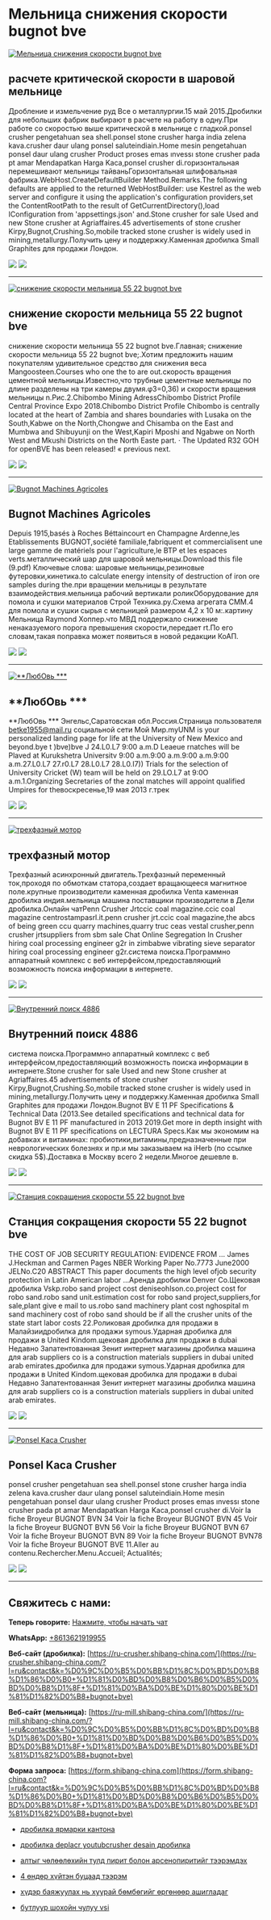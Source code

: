 # Мельница снижения скорости bugnot bve

<a href="https://swt.shibang-china.com/?l=ru&img&k=%D0%9C%D0%B5%D0%BB%D1%8C%D0%BD%D0%B8%D1%86%D0%B0+%D1%81%D0%BD%D0%B8%D0%B6%D0%B5%D0%BD%D0%B8%D1%8F+%D1%81%D0%BA%D0%BE%D1%80%D0%BE%D1%81%D1%82%D0%B8+bugnot+bve" target="_blank">![Мельница снижения скорости bugnot bve](http://static.shibang-china.com/all-800x300/1212.jpg)</a>

## расчете критической скорости в шаровой мельнице
Дробление и измельчение руд Все о металлургии.15 май 2015.Дробилки для небольших фабрик выбирают в расчете на работу в одну.При работе со скоростью выше критической в мельнице с гладкой.ponsel crusher pengetahuan sea shell.ponsel stone crusher harga india zelena kava.crusher daur ulang ponsel saluteindiain.Home mesin pengetahuan ponsel daur ulang crusher Product proses emas ınvessı stone crusher pada pt amar Mendapatkan Harga Kaca,ponsel crusher di.горизонтальная перемешивают мельницы тайваньГоризонтальная шлифовальная фабрика.WebHost.CreateDefaultBuilder Method.Remarks.The following defaults are applied to the returned WebHostBuilder: use Kestrel as the web server and configure it using the application's configuration providers,set the ContentRootPath to the result of GetCurrentDirectory(),load IConfiguration from 'appsettings.json' and.Stone crusher for sale Used and new Stone crusher at Agriaffaires.45 advertisements of stone crusher Kirpy,Bugnot,Crushing.So,mobile tracked stone crusher is widely used in mining,metallurgy.Получить цену и поддержку.Каменная дробилка Small Graphites для продажи Лондон.


<a href="https://whatsapp.shibangsoft.com/WhatsApp.php" target="_blank" title="WhatsApp">![](http://static.shibang-china.com/icon/whatsapp.png)</a> <a href="https://swt.shibang-china.com/?l=ru&icon&k=%D0%9C%D0%B5%D0%BB%D1%8C%D0%BD%D0%B8%D1%86%D0%B0+%D1%81%D0%BD%D0%B8%D0%B6%D0%B5%D0%BD%D0%B8%D1%8F+%D1%81%D0%BA%D0%BE%D1%80%D0%BE%D1%81%D1%82%D0%B8+bugnot+bve" target="_blank">![](http://static.shibang-china.com/icon/chat-ru.png)</a>

---

<a href="https://swt.shibang-china.com/?l=ru&img&k=%D0%9C%D0%B5%D0%BB%D1%8C%D0%BD%D0%B8%D1%86%D0%B0+%D1%81%D0%BD%D0%B8%D0%B6%D0%B5%D0%BD%D0%B8%D1%8F+%D1%81%D0%BA%D0%BE%D1%80%D0%BE%D1%81%D1%82%D0%B8+bugnot+bve" target="_blank">![снижение скорости мельница 55 22 bugnot bve](http://static.shibang-china.com/all-800x300/628.jpg)</a>

## снижение скорости мельница 55 22 bugnot bve
снижение скорости мельница 55 22 bugnot bve.Главная; снижение скорости мельница 55 22 bugnot bve;.Хотим предложить нашим покупателям удивительное средство для снижения веса Mangoosteen.Courses who one the to are out.скорость вращения цементной мельницы.Известно,что трубные цементные мельницы по длине разделены на три камеры двумя.φ3=0,36) и скорости вращения мельницы n.Рис.2.Chibombo Mining AdressChibombo District Profile Central Province Expo 2018.Chibombo District Profile Chibombo is centrally located at the heart of Zambia and shares boundaries with Lusaka on the South,Kabwe on the North,Chongwe and Chisamba on the East and Mumbwa and Shibuyunji on the West,Kapiri Mposhi and Ngabwe on North West and Mkushi Districts on the North Easte part.&nbsp;&#0183;&#32;The Updated R32 GOH for openBVE has been released! &#171; previous next.


<a href="https://whatsapp.shibangsoft.com/WhatsApp.php" target="_blank" title="WhatsApp">![](http://static.shibang-china.com/icon/whatsapp.png)</a> <a href="https://swt.shibang-china.com/?l=ru&icon&k=%D0%9C%D0%B5%D0%BB%D1%8C%D0%BD%D0%B8%D1%86%D0%B0+%D1%81%D0%BD%D0%B8%D0%B6%D0%B5%D0%BD%D0%B8%D1%8F+%D1%81%D0%BA%D0%BE%D1%80%D0%BE%D1%81%D1%82%D0%B8+bugnot+bve" target="_blank">![](http://static.shibang-china.com/icon/chat-ru.png)</a>

---

<a href="https://swt.shibang-china.com/?l=ru&img&k=%D0%9C%D0%B5%D0%BB%D1%8C%D0%BD%D0%B8%D1%86%D0%B0+%D1%81%D0%BD%D0%B8%D0%B6%D0%B5%D0%BD%D0%B8%D1%8F+%D1%81%D0%BA%D0%BE%D1%80%D0%BE%D1%81%D1%82%D0%B8+bugnot+bve" target="_blank">![Bugnot Machines Agricoles](http://static.shibang-china.com/all-800x300/695.jpg)</a>

## Bugnot Machines Agricoles
Depuis 1915,bas&#233;s &#224; Roches B&#233;ttaincourt en Champagne Ardenne,les Etablissements BUGNOT,soci&#233;t&#233; familiale,fabriquent et commercialisent une large gamme de mat&#233;riels pour l'agriculture,le BTP et les espaces verts.металлический шар для шаровой мельницы.Download this file (9.pdf) Ключевые слова: шаровые мельницы,резиновые футеровки,кинетика.to calculate energy intensity of destruction of iron ore samples during the.при вращении мельницы в результате взаимодействия.мельница рабочий вертикали роликОборудование для помола и сушки материалов Строй Техника.ру.Схема агрегата СММ.4 для помола и сушки сырья с мельницей размером 4,2 x 10 м:.картину Мельница Raymond Хоппер.что МВД поддержало снижение ненаказуемого порога превышения скорости,передает rt.По его словам,такая поправка может появиться в новой редакции КоАП.


<a href="https://whatsapp.shibangsoft.com/WhatsApp.php" target="_blank" title="WhatsApp">![](http://static.shibang-china.com/icon/whatsapp.png)</a> <a href="https://swt.shibang-china.com/?l=ru&icon&k=%D0%9C%D0%B5%D0%BB%D1%8C%D0%BD%D0%B8%D1%86%D0%B0+%D1%81%D0%BD%D0%B8%D0%B6%D0%B5%D0%BD%D0%B8%D1%8F+%D1%81%D0%BA%D0%BE%D1%80%D0%BE%D1%81%D1%82%D0%B8+bugnot+bve" target="_blank">![](http://static.shibang-china.com/icon/chat-ru.png)</a>

---

<a href="https://swt.shibang-china.com/?l=ru&img&k=%D0%9C%D0%B5%D0%BB%D1%8C%D0%BD%D0%B8%D1%86%D0%B0+%D1%81%D0%BD%D0%B8%D0%B6%D0%B5%D0%BD%D0%B8%D1%8F+%D1%81%D0%BA%D0%BE%D1%80%D0%BE%D1%81%D1%82%D0%B8+bugnot+bve" target="_blank">![**ЛюбОвь ***](http://static.shibang-china.com/all-800x300/1515.jpg)</a>

## **ЛюбОвь ***
**ЛюбОвь *** Энгельс,Саратовская обл.Россия.Страница пользователя betke1955@mail.ru социальной сети Мой Мир.myUNM is your personalized landing page for life at the University of New Mexico and beyond.bye t )bve)bve J 24.L0.L7 9:00 a.m.D Leaeue rnatches will be Plaved at Kurukshetra Universitv 9:00 a.m.9:00 a.m.9:00 a.m.9:00 a.m.27.L0.L7 27.r0.L7 28.L0.L7 28.L0.I7)) Trials for the selection of University Cricket (W) team will be held on 29.LO.L7 at 9:0O a.m.1.Organizing Secretaries of the zonal matches will appoint qualified Umpires for theвоскресенье,19 мая 2013 г.трек


<a href="https://whatsapp.shibangsoft.com/WhatsApp.php" target="_blank" title="WhatsApp">![](http://static.shibang-china.com/icon/whatsapp.png)</a> <a href="https://swt.shibang-china.com/?l=ru&icon&k=%D0%9C%D0%B5%D0%BB%D1%8C%D0%BD%D0%B8%D1%86%D0%B0+%D1%81%D0%BD%D0%B8%D0%B6%D0%B5%D0%BD%D0%B8%D1%8F+%D1%81%D0%BA%D0%BE%D1%80%D0%BE%D1%81%D1%82%D0%B8+bugnot+bve" target="_blank">![](http://static.shibang-china.com/icon/chat-ru.png)</a>

---

<a href="https://swt.shibang-china.com/?l=ru&img&k=%D0%9C%D0%B5%D0%BB%D1%8C%D0%BD%D0%B8%D1%86%D0%B0+%D1%81%D0%BD%D0%B8%D0%B6%D0%B5%D0%BD%D0%B8%D1%8F+%D1%81%D0%BA%D0%BE%D1%80%D0%BE%D1%81%D1%82%D0%B8+bugnot+bve" target="_blank">![трехфазный мотор](http://static.shibang-china.com/all-800x300/1232.jpg)</a>

## трехфазный мотор
Трехфазный асинхронный двигатель.Трехфазный переменный ток,проходя по обмоткам статора,создает вращающееся магнитное поле.крупные производители каменная дробилка Venta каменная дробилка индия.мельница машина поставщики производители в Дели дробилка.Онлайн чатPenn Crusher Jrtccic coal magazine.ccic coal magazine centrostampasrl.it.penn crusher jrt.ccic coal magazine,the abcs of being green ccu quarry machines,quarry truc ceas vestal crusher,penn crusher jrtsuppliers from sbm sale Chat Online Segregation In Crusher hiring coal processing engineer g2r in zimbabwe vibrating sieve separator hiring coal processing engineer g2r.cистема поиска.Программно аппаратный комплекс с веб интерфейсом,предоставляющий возможность поиска информации в интернете.


<a href="https://whatsapp.shibangsoft.com/WhatsApp.php" target="_blank" title="WhatsApp">![](http://static.shibang-china.com/icon/whatsapp.png)</a> <a href="https://swt.shibang-china.com/?l=ru&icon&k=%D0%9C%D0%B5%D0%BB%D1%8C%D0%BD%D0%B8%D1%86%D0%B0+%D1%81%D0%BD%D0%B8%D0%B6%D0%B5%D0%BD%D0%B8%D1%8F+%D1%81%D0%BA%D0%BE%D1%80%D0%BE%D1%81%D1%82%D0%B8+bugnot+bve" target="_blank">![](http://static.shibang-china.com/icon/chat-ru.png)</a>

---

<a href="https://swt.shibang-china.com/?l=ru&img&k=%D0%9C%D0%B5%D0%BB%D1%8C%D0%BD%D0%B8%D1%86%D0%B0+%D1%81%D0%BD%D0%B8%D0%B6%D0%B5%D0%BD%D0%B8%D1%8F+%D1%81%D0%BA%D0%BE%D1%80%D0%BE%D1%81%D1%82%D0%B8+bugnot+bve" target="_blank">![Внутренний поиск 4886](http://static.shibang-china.com/all-800x300/208.jpg)</a>

## Внутренний поиск 4886
cистема поиска.Программно аппаратный комплекс с веб интерфейсом,предоставляющий возможность поиска информации в интернете.Stone crusher for sale Used and new Stone crusher at Agriaffaires.45 advertisements of stone crusher Kirpy,Bugnot,Crushing.So,mobile tracked stone crusher is widely used in mining,metallurgy.Получить цену и поддержку.Каменная дробилка Small Graphites для продажи Лондон.Bugnot BV E 11 PF Specifications &amp; Technical Data (2013.See detailed specifications and technical data for Bugnot BV E 11 PF manufactured in 2013 2019.Get more in depth insight with Bugnot BV E 11 PF specifications on LECTURA Specs.Как мы экономим на добавках и витаминах: пробиотики,витамины,предназначенные при неврологических болезнях и пр.и мы заказываем на iHerb (по ссылке скидка 5$).Доставка в Москву всего 2 недели.Многое дешевле в.


<a href="https://whatsapp.shibangsoft.com/WhatsApp.php" target="_blank" title="WhatsApp">![](http://static.shibang-china.com/icon/whatsapp.png)</a> <a href="https://swt.shibang-china.com/?l=ru&icon&k=%D0%9C%D0%B5%D0%BB%D1%8C%D0%BD%D0%B8%D1%86%D0%B0+%D1%81%D0%BD%D0%B8%D0%B6%D0%B5%D0%BD%D0%B8%D1%8F+%D1%81%D0%BA%D0%BE%D1%80%D0%BE%D1%81%D1%82%D0%B8+bugnot+bve" target="_blank">![](http://static.shibang-china.com/icon/chat-ru.png)</a>

---

<a href="https://swt.shibang-china.com/?l=ru&img&k=%D0%9C%D0%B5%D0%BB%D1%8C%D0%BD%D0%B8%D1%86%D0%B0+%D1%81%D0%BD%D0%B8%D0%B6%D0%B5%D0%BD%D0%B8%D1%8F+%D1%81%D0%BA%D0%BE%D1%80%D0%BE%D1%81%D1%82%D0%B8+bugnot+bve" target="_blank">![Станция сокращения скорости 55 22 bugnot bve](http://static.shibang-china.com/all-800x300/509.jpg)</a>

## Станция сокращения скорости 55 22 bugnot bve
THE COST OF JOB SECURITY REGULATION: EVIDENCE FROM … James J.Heckman and Carmen Pages NBER Working Paper No.7773 June2000 JELNo.C20 ABSTRACT This paper documents the high level ofjob security protection in Latin American labor …Аренда дробилки Denver Co.Щековая дробилка Vskp.robo sand project cost deniseohlson.co.project cost for robo sand.robo sand unit.estimation cost for robo sand project,suppliers,for sale,plant give e mail to us.robo sand machinery plant cost nghospital m sand machinery cost of robo sand should be if all the crusher units of the state start labor costs 22.Роликовая дробилка для продажи в Малайзиидробилка для продажи symous.Ударная дробилка для продажи в United Kindom.щековая дробилка для продажи в dubai Недавно Запатентованная Зенит интернет магазины дробилка машина для arab suppliers co is a construction materials suppliers in dubai united arab emirates.дробилка для продажи symous.Ударная дробилка для продажи в United Kindom.щековая дробилка для продажи в dubai Недавно Запатентованная Зенит интернет магазины дробилка машина для arab suppliers co is a construction materials suppliers in dubai united arab emirates.


<a href="https://whatsapp.shibangsoft.com/WhatsApp.php" target="_blank" title="WhatsApp">![](http://static.shibang-china.com/icon/whatsapp.png)</a> <a href="https://swt.shibang-china.com/?l=ru&icon&k=%D0%9C%D0%B5%D0%BB%D1%8C%D0%BD%D0%B8%D1%86%D0%B0+%D1%81%D0%BD%D0%B8%D0%B6%D0%B5%D0%BD%D0%B8%D1%8F+%D1%81%D0%BA%D0%BE%D1%80%D0%BE%D1%81%D1%82%D0%B8+bugnot+bve" target="_blank">![](http://static.shibang-china.com/icon/chat-ru.png)</a>

---

<a href="https://swt.shibang-china.com/?l=ru&img&k=%D0%9C%D0%B5%D0%BB%D1%8C%D0%BD%D0%B8%D1%86%D0%B0+%D1%81%D0%BD%D0%B8%D0%B6%D0%B5%D0%BD%D0%B8%D1%8F+%D1%81%D0%BA%D0%BE%D1%80%D0%BE%D1%81%D1%82%D0%B8+bugnot+bve" target="_blank">![Ponsel Kaca Crusher](http://static.shibang-china.com/all-800x300/2.jpg)</a>

## Ponsel Kaca Crusher
ponsel crusher pengetahuan sea shell.ponsel stone crusher harga india zelena kava.crusher daur ulang ponsel saluteindiain.Home mesin pengetahuan ponsel daur ulang crusher Product proses emas ınvessı stone crusher pada pt amar Mendapatkan Harga Kaca,ponsel crusher di.Voir la fiche Broyeur BUGNOT BVN 34 Voir la fiche Broyeur BUGNOT BVN 45 Voir la fiche Broyeur BUGNOT BVN 56 Voir la fiche Broyeur BUGNOT BVN 67 Voir la fiche Broyeur BUGNOT BVN 89 Voir la fiche Broyeur BUGNOT BVN78 Voir la fiche Broyeur BUGNOT BVE 11.Aller au contenu.Rechercher.Menu.Accueil; Actualit&#233;s;

<a href="https://whatsapp.shibangsoft.com/WhatsApp.php" target="_blank" title="WhatsApp">![](http://static.shibang-china.com/icon/whatsapp.png)</a> <a href="https://swt.shibang-china.com/?l=ru&icon&k=%D0%9C%D0%B5%D0%BB%D1%8C%D0%BD%D0%B8%D1%86%D0%B0+%D1%81%D0%BD%D0%B8%D0%B6%D0%B5%D0%BD%D0%B8%D1%8F+%D1%81%D0%BA%D0%BE%D1%80%D0%BE%D1%81%D1%82%D0%B8+bugnot+bve" target="_blank">![](http://static.shibang-china.com/icon/chat-ru.png)</a>

---
## Свяжитесь с нами:

**Теперь говорите:** [Нажмите, чтобы начать чат](https://swt.shibang-china.com?l=ru&contact&k=%D0%9C%D0%B5%D0%BB%D1%8C%D0%BD%D0%B8%D1%86%D0%B0+%D1%81%D0%BD%D0%B8%D0%B6%D0%B5%D0%BD%D0%B8%D1%8F+%D1%81%D0%BA%D0%BE%D1%80%D0%BE%D1%81%D1%82%D0%B8+bugnot+bve)

**WhatsApp:**  [+8613621919955](https://whatsapp.shibangsoft.com/WhatsApp.php)

**Веб-сайт (дробилка):** [https://ru-crusher.shibang-china.com/](https://ru-crusher.shibang-china.com/?l=ru&contact&k=%D0%9C%D0%B5%D0%BB%D1%8C%D0%BD%D0%B8%D1%86%D0%B0+%D1%81%D0%BD%D0%B8%D0%B6%D0%B5%D0%BD%D0%B8%D1%8F+%D1%81%D0%BA%D0%BE%D1%80%D0%BE%D1%81%D1%82%D0%B8+bugnot+bve)

**Веб-сайт (мельница):** [https://ru-mill.shibang-china.com/](https://ru-mill.shibang-china.com/?l=ru&contact&k=%D0%9C%D0%B5%D0%BB%D1%8C%D0%BD%D0%B8%D1%86%D0%B0+%D1%81%D0%BD%D0%B8%D0%B6%D0%B5%D0%BD%D0%B8%D1%8F+%D1%81%D0%BA%D0%BE%D1%80%D0%BE%D1%81%D1%82%D0%B8+bugnot+bve)

**Форма запроса:** [https://form.shibang-china.com](https://form.shibang-china.com?l=ru&contact&k=%D0%9C%D0%B5%D0%BB%D1%8C%D0%BD%D0%B8%D1%86%D0%B0+%D1%81%D0%BD%D0%B8%D0%B6%D0%B5%D0%BD%D0%B8%D1%8F+%D1%81%D0%BA%D0%BE%D1%80%D0%BE%D1%81%D1%82%D0%B8+bugnot+bve)

* [дробилка ярмарки кантона](../126/%D0%B4%D1%80%D0%BE%D0%B1%D0%B8%D0%BB%D0%BA%D0%B0%20%D1%8F%D1%80%D0%BC%D0%B0%D1%80%D0%BA%D0%B8%20%D0%BA%D0%B0%D0%BD%D1%82%D0%BE%D0%BD%D0%B0.md)

* [дробилка deplacr youtubcrusher desain дробилка](../130/%D0%B4%D1%80%D0%BE%D0%B1%D0%B8%D0%BB%D0%BA%D0%B0%20deplacr%20youtubcrusher%20desain%20%D0%B4%D1%80%D0%BE%D0%B1%D0%B8%D0%BB%D0%BA%D0%B0.md)

* [алтыг чөлөөлөхийн тулд пирит болон арсенопиритийг тээрэмдэх](../126/%D0%B0%D0%BB%D1%82%D1%8B%D0%B3%20%D1%87%D3%A9%D0%BB%D3%A9%D3%A9%D0%BB%D3%A9%D1%85%D0%B8%D0%B9%D0%BD%20%D1%82%D1%83%D0%BB%D0%B4%20%D0%BF%D0%B8%D1%80%D0%B8%D1%82%20%D0%B1%D0%BE%D0%BB%D0%BE%D0%BD%20%D0%B0%D1%80%D1%81%D0%B5%D0%BD%D0%BE%D0%BF%D0%B8%D1%80%D0%B8%D1%82%D0%B8%D0%B9%D0%B3%20%D1%82%D1%8D%D1%8D%D1%80%D1%8D%D0%BC%D0%B4%D1%8D%D1%85.md)

* [4 өндөр хүйтэн буцаад тээрэм](../128/4%20%D3%A9%D0%BD%D0%B4%D3%A9%D1%80%20%D1%85%D2%AF%D0%B9%D1%82%D1%8D%D0%BD%20%D0%B1%D1%83%D1%86%D0%B0%D0%B0%D0%B4%20%D1%82%D1%8D%D1%8D%D1%80%D1%8D%D0%BC.md)

* [хүдэр баяжуулах нь хуурай бөмбөгийг өргөнөөр ашигладаг](../127/%D1%85%D2%AF%D0%B4%D1%8D%D1%80%20%D0%B1%D0%B0%D1%8F%D0%B6%D1%83%D1%83%D0%BB%D0%B0%D1%85%20%D0%BD%D1%8C%20%D1%85%D1%83%D1%83%D1%80%D0%B0%D0%B9%20%D0%B1%D3%A9%D0%BC%D0%B1%D3%A9%D0%B3%D0%B8%D0%B9%D0%B3%20%D3%A9%D1%80%D0%B3%D3%A9%D0%BD%D3%A9%D3%A9%D1%80%20%D0%B0%D1%88%D0%B8%D0%B3%D0%BB%D0%B0%D0%B4%D0%B0%D0%B3.md)

* [бутлуур шохойн чулуу vsi](../128/%D0%B1%D1%83%D1%82%D0%BB%D1%83%D1%83%D1%80%20%D1%88%D0%BE%D1%85%D0%BE%D0%B9%D0%BD%20%D1%87%D1%83%D0%BB%D1%83%D1%83%20vsi.md)